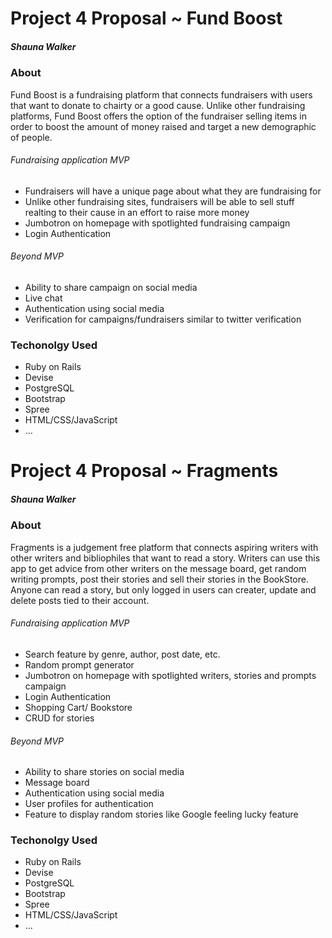 # Project 4 Proposal ~ Fund Boost
##### Shauna Walker

### About
Fund Boost is a fundraising platform that connects fundraisers with users that want to donate to chairty or a good cause. Unlike other fundraising platforms, Fund Boost offers the option of the fundraiser selling items in order to boost the amount of money raised and target a new demographic of people. 

###### Fundraising application MVP
- Fundraisers will have a unique page about what they are fundraising for
- Unlike other fundraising sites, fundraisers will be able to sell stuff realting to their cause in an effort to raise more money
- Jumbotron on homepage with spotlighted fundraising campaign
- Login Authentication

###### Beyond MVP
- Ability to share campaign on social media
- Live chat
- Authentication using social media 
- Verification for campaigns/fundraisers similar to twitter verification

### Techonolgy Used
- Ruby on Rails
- Devise 
- PostgreSQL
- Bootstrap
- Spree
- HTML/CSS/JavaScript
- ...

# Project 4 Proposal ~ Fragments
##### Shauna Walker

### About
Fragments is a judgement free platform that connects aspiring writers with other writers and bibliophiles that want to read a story. Writers can use this app to get advice from other writers on the message board, get random writing prompts, post their stories and sell their stories in the BookStore. Anyone can read a story, but only logged in users can creater, update and delete posts tied to their account.

###### Fundraising application MVP
- Search feature by genre, author, post date, etc.
- Random prompt generator
- Jumbotron on homepage with spotlighted writers, stories and prompts campaign
- Login Authentication
- Shopping Cart/ Bookstore 
- CRUD for stories

###### Beyond MVP
- Ability to share stories on social media
- Message board 
- Authentication using social media 
- User profiles for authentication
- Feature to display random stories like Google feeling lucky feature

### Techonolgy Used
- Ruby on Rails
- Devise 
- PostgreSQL
- Bootstrap
- Spree
- HTML/CSS/JavaScript
- ...

